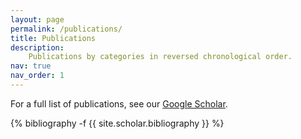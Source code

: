 ```yaml
---
layout: page
permalink: /publications/
title: Publications
description: 
    Publications by categories in reversed chronological order. 
nav: true
nav_order: 1
---
```


For a full list of publications, see our [Google Scholar](https://scholar.google.com/citations?user=Md_6je0AAAAJ).

<div class="publications">
{% bibliography -f {{ site.scholar.bibliography }} %}
</div>
